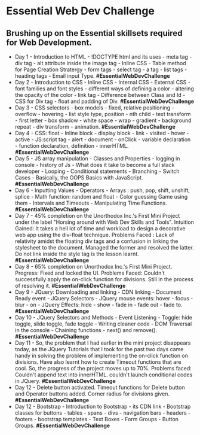 # Essential Web Dev Challenge <br>
## Brushing up on the Essential skillsets required for Web Development.<br>
* Day 1 - Introduction to HTML - !DOCTYPE html and its uses - meta tag - div tag - alt attribute inside the image tag - Inline CSS - Table method for Page Creation Stratergy - form tags - select tag - a tag - list tags - heading tags - Email input Type. **#EssentialWebDevChallenge**
* Day 2 - Introduction to CSS - Inline CSS - Internal CSS - External CSS - font families and font styles - different ways of defining a color - altering the opacity of the color - link tag - Difference between Class and Id - CSS for Div tag - float and padding of Div. **#EssentialWebDevChallenge**
* Day 3 - CSS selectors - box models - fixed, relative positioning - overflow -  hovering - list style type, position - nth child - text transform - first letter  - box shadow - white space - wrap - gradient - background repeat - div transform - animation. **#EssentialWebDevChallenge**
* Day 4 - CSS: float - Inline block - display block - link - visited - hover - active - JS:script tag - alert - document - onClick - variable declaration - function declaration, definition - innerHTML.
**#EssentialWebDevChallenge**
* Day 5 - JS array manipulation - Classes and Properties - logging in console - history of Js - What does it take to become a full stack developer - Looping - Conditional statements - Branching - Switch Cases - Basically, the OOPS Basics with JavaScript. **#EssentialWebDevChallenge**
* Day 6 - Inputting Values - Operators - Arrays : push, pop, shift, unshift, splice - Math function: random and float - Color guessing Game using them - Intervals and Timeouts - Manipulating Time Functions. **#EssentialWebDevChallenge**
* Day 7 - 45% completion on the Unorthodox Inc.'s First Mini Project under the label "Horsing around with Web Dev Skills and Tools". Intuition Gained: It takes a hell lot of time and workload to design a decorative web app using the div-float technique. Problems Faced : Lack of relativity amidst the floating div tags and a confusion in linking the stylesheet to the document. Managed the former and resolved the latter. Do not link inside the style tag is the lesson learnt. **#EssentialWebDevChallenge**
* Day 8 - 65% completion on Unorthodox Inc.'s First Mini Project. Progress: Fixed and locked the UI. Problems Faced: Couldn't successfully apply the on-click function for divisions. Still in the process of resolving it. **#EssentialWebDevChallenge**
* Day 9 - JQuery: Downloading and linking  - CDN linking - Document Ready event - JQuery Selectors - JQuery mouse events: hover -   focus - blur - on - JQuery Effects: hide - show - fade in - fade out - fade to. **#EssentialWebDevChallenge**
* Day 10 - JQuery Selectors and Methods - Event Listening - Toggle: hide toggle, slide toggle, fade toggle - Writing cleaner code - DOM Traversal in the console - Chaining functions - next() and remove(). **#EssentialWebDevChallenge** 
* Day 11 - So, the problem that I had earlier in the mini project disappears today, as the JQuery Tutorials that I took for the past two days came handy in solving the problem of implementing the on-click function on divisions. Have also learnt how to create Timeout functions that are cool. So, the progress of the project moves up to 70%. Problems faced: Couldn't append text into innerHTML. couldn't launch conditional codes in JQuery. **#EssentialWebDevChallenge**
* Day 12 - Delete button activated. Timeout functions for Delete button and Operator buttons added. Corner radius for divisions given. **#EssentialWebDevChallenge**
* Day 12 - Bootstrap - Introduction to Bootstrap - its CDN link - Bootstrap classes for buttons - tables - spans - divs - navigation bars - headers - footers - bootstrap templates - Text Boxes - Form Groups - Button Groups. **#EssentialWebDevChallenge**
